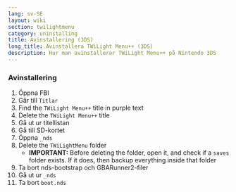 ```yaml
---
lang: sv-SE
layout: wiki
section: twilightmenu
category: uninstalling
title: Avinstallering (3DS)
long_title: Avinstallera TWiLight Menu++ (3DS)
description: Hur man avinstallerar TWiLight Menu++ på Nintendo 3DS
---
```


### Avinstallering
1. Öppna FBI
1. Går till `Titlar`
1. Find the `TWiLight Menu++` title in purple text
1. Delete the `TWiLight Menu++` title
1. Gå ut ur titellistan
1. Gå till SD-kortet
1. Öppna `_nds`
1. Delete the `TWiLightMenu` folder
    - **IMPORTANT:** Before deleting the folder, open it, and check if a `saves` folder exists. If it does, then backup everything inside that folder
1. Ta bort nds-bootstrap och GBARunner2-filer
1. Gå ut ur `_nds`
1. Ta bort `boot.nds`
